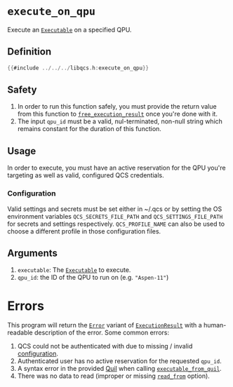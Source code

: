 # `execute_on_qpu`

Execute an [`Executable`] on a specified QPU.

## Definition
```c
{{#include ../../../libqcs.h:execute_on_qpu}}
```

## Safety

1. In order to run this function safely, you must provide the return value from this function to [`free_execution_result`] once you're done with it. 
2. The input `qpu_id` must be a valid, nul-terminated, non-null string which remains constant for the duration of this function.

## Usage

In order to execute, you must have an active reservation for the QPU you're targeting as well as valid, configured QCS credentials.

### Configuration

Valid settings and secrets must be set either in ~/.qcs or by setting the OS environment variables `QCS_SECRETS_FILE_PATH` and `QCS_SETTINGS_FILE_PATH` for secrets and settings respectively. `QCS_PROFILE_NAME` can also be used to choose a different profile in those configuration files.

## Arguments

1. `executable`: The [`Executable`] to execute.
4. `qpu_id`: the ID of the QPU to run on (e.g. `"Aspen-11"`)

# Errors

This program will return the [`Error`] variant of [`ExecutionResult`] with a human-readable description of the error. Some common errors:

1. QCS could not be authenticated with due to missing / invalid [configuration].
2. Authenticated user has no active reservation for the requested `qpu_id`.
3. A syntax error in the provided [Quil] when calling [`executable_from_quil`].
4. There was no data to read (improper or missing [`read_from`] option).

[`Executable`]: executable.md
[`free_execution_result`]: free_execution_result.md
[`ExecutionResult`]: execution_result.md
[`Error`]: execution_result.md#error
[configuration]: #configuration
[`executable_from_quil`]: executable_from_quil.md
[Quil]: https://github.com/quil-lang/quil
[`read_from`]: read_from.md
